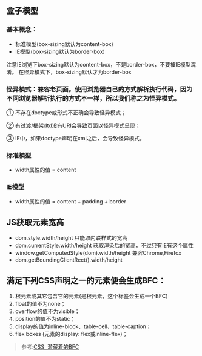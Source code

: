 ## 盒子模型

### 基本概念：
- 标准模型(box-sizing默认为content-box)
- IE模型(box-sizing默认为border-box)

注意IE浏览下box-sizing默认为content-box，不是border-box，不要被IE模型混淆。
在怪异模式下，box-sizing默认才为border-box

### 怪异模式：兼容老页面。使用浏览器自己的方式解析执行代码，因为不同浏览器解析执行的方式不一样，所以我们称之为怪异模式。 
① 不存在doctype或形式不正确会导致怪异模式；
 
② 有过渡/框架dtd没有URI会导致页面以怪异模式呈现；
 
③ IE中，如果doctype声明在xml之后，会导致怪异模式。



### 标准模型
- width属性的值 = content

### IE模型
- width属性的值 = content + padding + border


## JS获取元素宽高
- dom.style.width/height 只能取内联样式的宽高
- dom.currentStyle.width/height 获取渲染后的宽高，不过只有IE有这个属性
- window.getComputedStyle(dom).width/height 兼容Chrome,Firefox
- dom.getBoundingClientRect().width/height

## 满足下列CSS声明之一的元素便会生成BFC：
1. 根元素或其它包含它的元素(<html></html>是根元素，这个标签会生成一个BFC)
2. float的值不为none；
3. overflow的值不为visible；
4. position的值不为static；
5. display的值为inline-block、table-cell、table-caption；
6. flex boxes (元素的display: flex或inline-flex)；
>参考:[CSS: 潜藏着的BFC](https://mp.weixin.qq.com/s?__biz=MzAxODE2MjM1MA==&mid=2651553261&idx=1&sn=5ca1a2a942d9943576fceacde8fc99ec&chksm=8025aa2cb752233a24002fc7b6755e4c1b1e336d6a3e0757b606718528a31931167f174a1d0b&scene=0&key=341be94069104575b318ad1886380c57ab496e27116321ca51c8e219e8cf132e61d99a5735ec1bb3f0503d35d103e039c963504ad7760d3e68c6d1f6da2fae47c1f5f440e52daddd08152d4726182b9a&ascene=0&uin=NjU4MTI5OTg1&devicetype=iMac+MacBookPro14%2C1+OSX+OSX+10.12.5+build(16F2073)&version=12020810&nettype=WIFI&fontScale=100&pass_ticket=Lti%2Fg%2Bng8AXqsUrVWicWjusA6np4NhWmSXpIWQk%2Bj24wMuoha5ALe2un0oZLkqYC)
